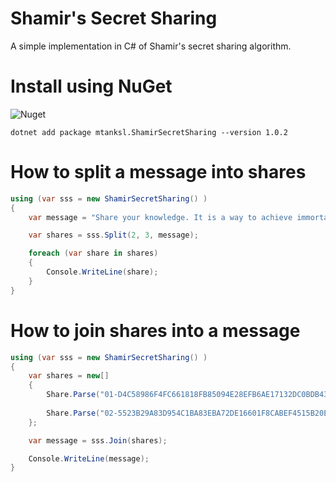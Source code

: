 # Shamir's Secret Sharing

A simple implementation in C# of Shamir's secret sharing algorithm.

# Install using NuGet
![Nuget](https://img.shields.io/nuget/v/mtanksl.ShamirSecretSharing)

```
dotnet add package mtanksl.ShamirSecretSharing --version 1.0.2
```

# How to split a message into shares

```C#
using (var sss = new ShamirSecretSharing() )
{
    var message = "Share your knowledge. It is a way to achieve immortality.";

    var shares = sss.Split(2, 3, message);

    foreach (var share in shares)
    {
        Console.WriteLine(share);
    }
}
```

# How to join shares into a message

```C#
using (var sss = new ShamirSecretSharing() )
{
    var shares = new[] 
    {
        Share.Parse("01-D4C58986F4FC661818FB85094E28EFB6AE17132DC0BDB4318E4D5F67D7516E3C3CF8CFEBE02A47793880C41A5E35A61B5AEDEF12498E80C219E563B98AB41238B800"),
                   
        Share.Parse("02-5523B29A83D954C1BA83EBA72DE16601F8CABEF4515B20EFFB314BAE4D836517FFCF2B68A1F42A8A079B12D09B01DFC944686BC425B38C0B05CAC772156925707001")
    };

    var message = sss.Join(shares);

    Console.WriteLine(message);
}
```
